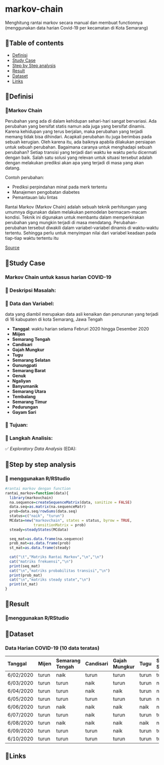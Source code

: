 # markov-chain
Menghitung rantai markov secara manual dan membuat functionnya (menggunakan data harian Covid-19 per kecamatan di Kota Semarang)

## 📌Table of contents
- [Definisi](https://github.com/DiannitaOlipmimi/markov-chain#table-of-contents)
- [Study Case](https://github.com/DiannitaOlipmimi/markov-chain#study-case)
- [Step by Step analysis](https://github.com/DiannitaOlipmimi/markov-chain#step-by-step-analysis)
- [Result](https://github.com/DiannitaOlipmimi/markov-chain#result)
- [Dataset](https://github.com/DiannitaOlipmimi/markov-chain#dataset)
- [Links](https://github.com/DiannitaOlipmimi/markov-chain#links)

## 📌**Definisi**
### 📒Markov Chain
Perubahan yang ada di dalam kehidupan sehari-hari sangat bervariasi. Ada perubahan yang bersifat statis namun ada juga yang bersifat dinamis. Karena kehidupan yang terus berjalan, maka perubahan yang terjadi memang tidak bisa dihindari. Acapkali perubahan itu juga berimbas pada sebuah kerugian. Oleh karena itu, ada baiknya apabila dilakukan persiapan untuk sebuah perubahan. Bagaimana caranya untuk menghadapi sebuah perubahan? Setiap transisi yang terjadi dari waktu ke waktu perlu dicermati dengan baik. Salah satu solusi yang relevan untuk situasi tersebut adalah dengan melakukan prediksi akan apa yang terjadi di masa yang akan datang.

Contoh perubahan:
- Prediksi perpindahan minat pada merk tertentu
- Manajemen pengobatan diabetes
- Pemantauan lalu lintas

Rantai Markov (Markov Chain) adalah sebuah teknik perhitungan yang umumnya digunakan dalam melakukan pemodelan bermacam-macam kondisi. Teknik ini digunakan untuk membantu dalam memperkirakan perubahan yang mungkin terjadi di masa mendatang. Perubahan-perubahan tersebut diwakili dalam variabel-variabel dinamis di waktu-waktu tertentu. Sehingga perlu untuk menyimpan nilai dari variabel keadaan pada tiap-tiap waktu tertentu itu

[Source](https://socs.binus.ac.id/2013/06/30/markov-chain/)

## 📌**Study Case**
### **Markov Chain untuk kasus harian COVID-19**

### 📒 Deskripsi Masalah:

### 📒 Data dan Variabel:
data yang diambil merupakan data asli kenaikan dan penurunan yang terjadi di 16 kabupaten di kota Semarang, Jawa Tengah
- **Tanggal**: waktu harian selama Februri 2020 hingga Desember 2020
- **Miijen**
- **Semarang Tengah**
- **Candisari**
- **Gajah Mungkur**
- **Tugu**
- **Semarang Selatan**
- **Gunungpati**
- **Semarang Barat**
- **Genuk**
- **Ngaliyan**
- **Banyumanik**
- **Semarang Utara**
- **Tembalang**
- **Semarang Timur**
- **Pedurungan**
- **Gayam Sari** 

### 📒 Tujuan:

### 📒 Langkah Analisis:
✅ *Exploratory Data Analysis* (EDA):

## 📌**Step by step analysis**
### 📒 **menggunakan R/RStudio**

```R
#rantai markov dengan function
rantai_markov=function(data){
  library(markovchain)
  na.sequence=createSequenceMatrix(data, sanitize = FALSE)
  data.seq=as.matrix(na.sequenceMatr)
  prob=data.seq/rowSums(data.seq)
  status=c("naik", "turun")
  MCdata=new("markovchain", states = status, byrow = TRUE,
             transitionMatrix = prob)
  steady=steadyStates(MCdata)
  
  seq_mat=as.data.frame(na.sequence)
  prob_mat=as.data.frame(prob)
  st_mat=as.data.frame(steady)
  
  cat("\t","Matriks Rantai Markov","\n","\n")
  cat("matriks frekuensi","\n")
  print(seq_mat)
  cat("\n","matriks probabilitas transisi","\n")
  print(prob_mat)
  cat("\n","matriks steady state","\n")
  print(st_mat)
}
```

## 📌**Result**
### 📒**menggunakan R/RStudio**

## 📌**Dataset**
### **Data Harian COVID-19 (10 data teratas)**
|Tanggal|Mijen|Semarang Tengah|Candisari|Gajah Mungkur|Tugu|Semarang Selatan|Gunungpati|Semarang Barat|Genuk|Ngaliyan|Banyumanik|Semarang Utara|Tembalang|Semarang Timur|Pedurungan|Gayam Sari|
|:----|:----|:----|:----|:----|:----|:----|:----|:----|:----|:----|:----|:----|:----|:----|:----|:----|
|6/02/2020|turun|naik|turun|turun|turun|turun|turun|turun|turun|turun|turun|turun|naik|turun|turun|turun|
|6/03/2020|turun|turun|naik|turun|turun|naik|turun|turun|turun|turun|naik|turun|turun|naik|turun|naik|
|6/04/2020|turun|turun|naik|naik|turun|naik|naik|naik|turun|naik|naik|naik|naik|turun|naik|naik|
|6/05/2020|turun|turun|turun|turun|turun|naik|turun|turun|turun|turun|turun|turun|turun|turun|turun|turun|
|6/06/2020|turun|naik|naik|naik|naik|naik|naik|naik|naik|naik|naik|turun|naik|turun|naik|turun|
|6/07/2020|turun|turun|naik|turun|turun|turun|naik|turun|naik|turun|turun|turun|naik|turun|naik|turun|
|6/08/2020|turun|naik|naik|naik|naik|naik|naik|naik|naik|naik|naik|naik|naik|naik|naik|naik|
|6/09/2020|turun|turun|turun|naik|turun|turun|turun|naik|turun|turun|turun|naik|turun|turun|naik|turun|
|6/10/2020|turun|turun|turun|turun|turun|turun|turun|turun|turun|turun|turun|turun|turun|naik|turun|turun|


## 📌**Links**
